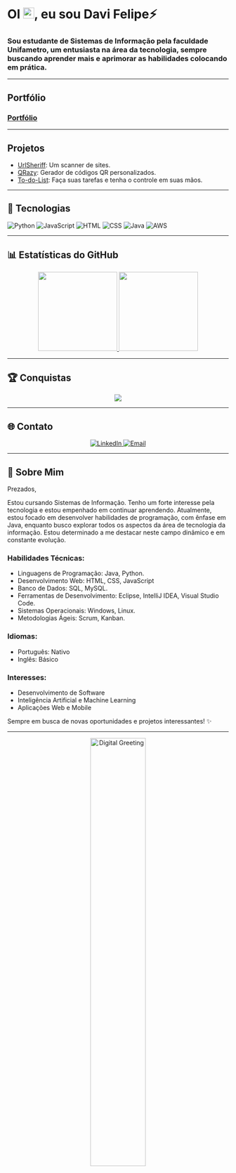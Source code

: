 # OI <img src="https://media.giphy.com/media/hvRJCLFzcasrR4ia7z/giphy.gif" width="25px">, eu sou Davi Felipe⚡

### Sou estudante de Sistemas de Informação pela faculdade Unifametro, um entusiasta na área da tecnologia, sempre buscando aprender mais e aprimorar as habilidades colocando em prática.

---

## Portfólio 
### [Portfólio](https://devdvidfx.github.io/davifelipedev/)

---

## Projetos

- [UrlSheriff](https://github.com/Imvelloster46/UrlSheriff): Um scanner de sites.
- [QRazy](https://github.com/Imvelloster46/QRazy): Gerador de códigos QR personalizados.
- [To-do-List](https://replit.com/@davifelipe17/To-do-List?v=1): Faça suas tarefas e tenha o controle em suas mãos.

---

## 🔧 Tecnologias

![Python](https://img.shields.io/badge/-Python-333333?style=flat&logo=python)
![JavaScript](https://img.shields.io/badge/-JavaScript-333333?style=flat&logo=javascript)
![HTML](https://img.shields.io/badge/-HTML-333333?style=flat&logo=html5)
![CSS](https://img.shields.io/badge/-CSS-333333?style=flat&logo=css3)
![Java](https://img.shields.io/badge/-Java-333333?style=flat&logo=java)
![AWS](https://img.shields.io/badge/-AWS-333333?style=flat&logo=amazon-aws)

---

## 📊 Estatísticas do GitHub

<div align="center">
  <a href="https://github.com/anuraghazra/github-readme-stats">
    <img height="180em" src="https://github-readme-stats.vercel.app/api?username=Devdvidfx&show_icons=true&theme=radical&include_all_commits=true&count_private=true"/>
    <img height="180em" src="https://github-readme-stats.vercel.app/api/top-langs/?username=Devdvidfx&layout=compact&langs_count=7&theme=radical"/>
  </a>
</div>

---

## 🏆 Conquistas

<div align="center">
  <a href="https://github.com/ryo-ma/github-profile-trophy">
    <img src="https://github-profile-trophy.vercel.app/?username=Devdvidfx&theme=onedark&no-frame=true&row=1&column=7"/>
  </a>
</div>

---

## 🌐 Contato

<div align="center">
  <a href="https://www.linkedin.com/in/devdavifelipe" target="_blank">
    <img src="https://img.shields.io/badge/-LinkedIn-blue?style=for-the-badge&logo=linkedin" alt="LinkedIn"/>
  </a>
  <a href="mailto:your-email@example.com" target="_blank">
    <img src="https://img.shields.io/badge/-Email-red?style=for-the-badge&logo=gmail&logoColor=white" alt="Email"/>
  </a>
</div>

---

## 🌟 Sobre Mim

Prezados,

Estou cursando Sistemas de Informação. Tenho um forte interesse pela tecnologia e estou empenhado em continuar aprendendo. Atualmente, estou focado em desenvolver habilidades de programação, com ênfase em Java, enquanto busco explorar todos os aspectos da área de tecnologia da informação. Estou determinado a me destacar neste campo dinâmico e em constante evolução.

### Habilidades Técnicas:

- Linguagens de Programação: Java, Python.
- Desenvolvimento Web: HTML, CSS, JavaScript
- Banco de Dados: SQL, MySQL.
- Ferramentas de Desenvolvimento: Eclipse, IntelliJ IDEA, Visual Studio Code.
- Sistemas Operacionais: Windows, Linux.
- Metodologias Ágeis: Scrum, Kanban.

### Idiomas:

- Português: Nativo
- Inglês: Básico

### Interesses:

- Desenvolvimento de Software
- Inteligência Artificial e Machine Learning
- Aplicações Web e Mobile

Sempre em busca de novas oportunidades e projetos interessantes! ✨

---

<div align="center">
  <img src="https://github.com/Imvelloster46/Imvelloster46/raw/master/assets/digital-greeting.gif" alt="Digital Greeting" width="50%">
</div>